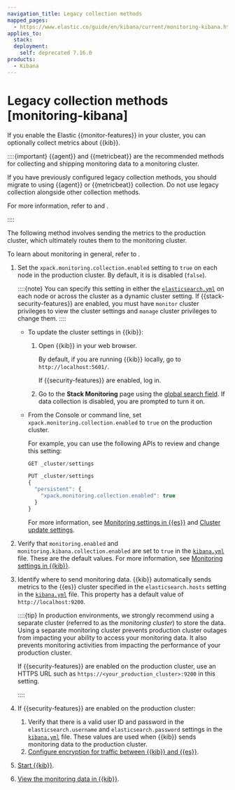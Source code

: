 ```yaml
---
navigation_title: Legacy collection methods
mapped_pages:
  - https://www.elastic.co/guide/en/kibana/current/monitoring-kibana.html
applies_to:
  stack:
  deployment:
    self: deprecated 7.16.0
products:
  - Kibana
---
```





# Legacy collection methods [monitoring-kibana]


If you enable the Elastic {{monitor-features}} in your cluster, you can optionally collect metrics about {{kib}}.

::::{important}
{{agent}} and {{metricbeat}} are the recommended methods for collecting and shipping monitoring data to a monitoring cluster.

If you have previously configured legacy collection methods, you should migrate to using {{agent}} or {{metricbeat}} collection. Do not use legacy collection alongside other collection methods.

For more information, refer to [](kibana-monitoring-elastic-agent.md) and [](kibana-monitoring-metricbeat.md).

::::


The following method involves sending the metrics to the production cluster, which ultimately routes them to the monitoring cluster.

To learn about monitoring in general, refer to [](/deploy-manage/monitor/stack-monitoring.md).

1. Set the `xpack.monitoring.collection.enabled` setting to `true` on each node in the production cluster. By default, it is is disabled (`false`).

    ::::{note}
    You can specify this setting in either the [`elasticsearch.yml`](/deploy-manage/stack-settings.md) on each node or across the cluster as a dynamic cluster setting. If {{stack-security-features}} are enabled, you must have `monitor` cluster privileges to view the cluster settings and `manage` cluster privileges to change them.
    ::::


    * To update the cluster settings in {{kib}}:

        1. Open {{kib}} in your web browser.

            By default, if you are running {{kib}} locally, go to `http://localhost:5601/`.

            If {{security-features}} are enabled, log in.

        2. Go to the **Stack Monitoring** page using the [global search field](/explore-analyze/find-and-organize/find-apps-and-objects.md). If data collection is disabled, you are prompted to turn it on.

    * From the Console or command line, set `xpack.monitoring.collection.enabled` to `true` on the production cluster.<br>

        For example, you can use the following APIs to review and change this setting:

        ```js
        GET _cluster/settings

        PUT _cluster/settings
        {
          "persistent": {
            "xpack.monitoring.collection.enabled": true
          }
        }
        ```

        For more information, see [Monitoring settings in {{es}}](elasticsearch://reference/elasticsearch/configuration-reference/monitoring-settings.md) and [Cluster update settings](https://www.elastic.co/docs/api/doc/elasticsearch/operation/operation-cluster-put-settings).

2. Verify that `monitoring.enabled` and `monitoring.kibana.collection.enabled` are set to `true` in the [`kibana.yml`](/deploy-manage/stack-settings.md) file. These are the default values. For more information, see [Monitoring settings in {{kib}}](kibana://reference/configuration-reference/monitoring-settings.md).
3. Identify where to send monitoring data. {{kib}} automatically sends metrics to the {{es}} cluster specified in the `elasticsearch.hosts` setting in the [`kibana.yml`](/deploy-manage/stack-settings.md) file. This property has a default value of `http://localhost:9200`.<br>

    ::::{tip}
    In production environments, we strongly recommend using a separate cluster (referred to as the *monitoring cluster*) to store the data. Using a separate monitoring cluster prevents production cluster outages from impacting your ability to access your monitoring data. It also prevents monitoring activities from impacting the performance of your production cluster.

    If {{security-features}} are enabled on the production cluster, use an HTTPS URL such as `https://<your_production_cluster>:9200` in this setting.

    ::::

4. If {{security-features}} are enabled on the production cluster:

    1. Verify that there is a valid user ID and password in the `elasticsearch.username` and `elasticsearch.password` settings in the [`kibana.yml`](/deploy-manage/stack-settings.md) file. These values are used when {{kib}} sends monitoring data to the production cluster.
    2. [Configure encryption for traffic between {{kib}} and {{es}}](/deploy-manage/security/set-up-basic-security-plus-https.md#encrypt-kibana-http).

5. [Start {{kib}}](../../maintenance/start-stop-services/start-stop-kibana.md).
6. [View the monitoring data in {{kib}}](kibana-monitoring-data.md).

